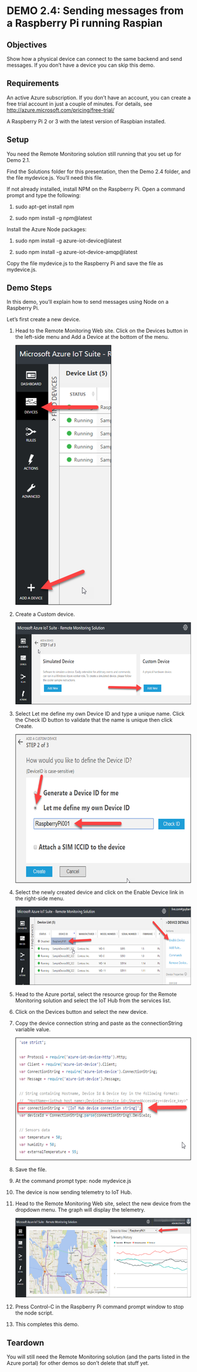 # DEMO 2.4: Sending messages from a Raspberry Pi running Raspian

## Objectives

Show how a physical device can connect to the same backend and send messages. If you don’t have a device you can skip this demo.

## Requirements

An active Azure subscription. If you don’t have an account, you can create a free trial account in just a couple of minutes. For details, see <http://azure.microsoft.com/pricing/free-trial/>

A Raspberry Pi 2 or 3 with the latest version of Raspbian installed.

## Setup

You need the Remote Monitoring solution still running that you set up for Demo 2.1.

Find the Solutions folder for this presentation, then the Demo 2.4 folder, and the file mydevice.js. You’ll need this file.

If not already installed, install NPM on the Raspberry Pi. Open a command prompt and type the following:

1.  sudo apt-get install npm

2.  sudo npm install -g npm@latest

Install the Azure Node packages:

1.  sudo npm install -g azure-iot-device@latest

2.  sudo npm install -g azure-iot-device-amqp@latest

Copy the file mydevice.js to the Raspberry Pi and save the file as mydevice.js.

## Demo Steps

In this demo, you’ll explain how to send messages using Node on a Raspberry Pi.

Let’s first create a new device.

1.  Head to the Remote Monitoring Web site. Click on the Devices button in the left-side menu and Add a Device at the bottom of the menu.

    <img src="./media/image1.png" width="262" height="710" />

2.  Create a Custom device.

    <img src="./media/image2.png" width="624" height="224" />

3.  Select Let me define my own Device ID and type a unique name. Click the Check ID button to validate that the name is unique then click Create.

    <img src="./media/image3.png" width="624" height="406" />

4.  Select the newly created device and click on the Enable Device link in the right-side menu.

    <img src="./media/image4.png" width="624" height="214" />

5.  Head to the Azure portal, select the resource group for the Remote Monitoring solution and select the IoT Hub from the services list.

6.  Click on the Devices button and select the new device.

7.  Copy the device connection string and paste as the connectionString variable value.

    <img src="./media/image5.png" width="569" height="335" />

8.  Save the file.

9.  At the command prompt type: node mydevice.js

10. The device is now sending telemetry to IoT Hub.

11. Head to the Remote Monitoring Web site, select the new device from the dropdown menu. The graph will display the telemetry.

    <img src="./media/image6.png" width="624" height="217" />

12. Press Control-C in the Raspberry Pi command prompt window to stop the node script.

13. This completes this demo.

## Teardown

You will still need the Remote Monitoring solution (and the parts listed in the Azure portal) for other demos so don’t delete that stuff yet.
